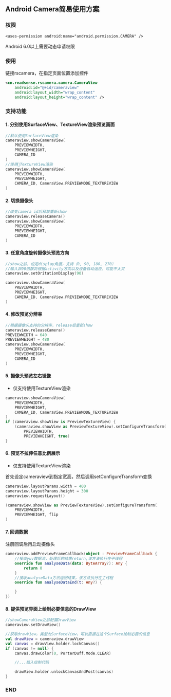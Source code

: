 ## Android Camera简易使用方案
### 权限
```
<uses-permission android:name="android.permission.CAMERA" />
```
Android 6.0以上需要动态申请权限
### 使用
链接rscamera，在指定页面位置添加控件
```xml
<cn.readsense.rscamera.camera.CameraView
    android:id="@+id/cameraview"
    android:layout_width="wrap_content"
    android:layout_height="wrap_content" />
```

### 支持功能
#### 1. 分别使用SurfaceView、TextureView渲染预览画面
```kotlin
//默认使用SurfaceView渲染
cameraview.showCameraView(
    PREVIEWWIDTH,
    PREVIEWHEIGHT,
    CAMERA_ID
)
//使用TextureView渲染
cameraview.showCameraView(
    PREVIEWWIDTH,
    PREVIEWHEIGHT,
    CAMERA_ID, CameraView.PREVIEWMODE_TEXTUREVIEW
)
```
#### 2. 切换摄像头

```kotlin
//改变camera id后释放重新show
cameraview.releaseCamera()
cameraview.showCameraView(
    PREVIEWWIDTH,
    PREVIEWHEIGHT,
    CAMERA_ID
)
```
#### 3. 任意角度旋转摄像头预览方向
```kotlin
//show之前，设定display角度，支持（0, 90, 180, 270）
//输入非90倍数将根据activity方向以及设备自动适应，可能不太灵
cameraview.setOritationDisplay(90)

cameraview.showCameraView(
    PREVIEWWIDTH,
    PREVIEWHEIGHT,
    CAMERA_ID, CameraView.PREVIEWMODE_TEXTUREVIEW
)
```
#### 4. 修改预览分辨率
```kotlin
//根据摄像头支持的分辨率，release后重新show
cameraview.releaseCamera()
PREVIEWWIDTH = 640
PREVIEWHEIGHT = 480
cameraview.showCameraView(
    PREVIEWWIDTH,
    PREVIEWHEIGHT,
    CAMERA_ID
)
```
#### 5. 摄像头预览左右镜像
* 仅支持使用TextureView渲染


```kotlin
cameraview.showCameraView(
    PREVIEWWIDTH,
    PREVIEWHEIGHT,
    CAMERA_ID, CameraView.PREVIEWMODE_TEXTUREVIEW
)
if (cameraview.showView is PreviewTextureView) {
	(cameraview.showView as PreviewTextureView).setConfigureTransform(
	    PREVIEWWIDTH,
	    PREVIEWHEIGHT, true)
}
```
#### 6. 预览不拉伸任意比例展示
* 仅支持使用TextureView渲染


首先设定cameraview到指定宽高，然后调用setConfigureTransform变换

```kotlin
cameraview.layoutParams.width = 400
cameraview.layoutParams.height = 300
cameraview.requestLayout()

(cameraview.showView as PreviewTextureView).setConfigureTransform(
    PREVIEWWIDTH,
    PREVIEWHEIGHT, flip
)
```
#### 7. 回调数据
注册回调后再启动摄像头
```kotlin
cameraview.addPreviewFrameCallback(object : PreviewFrameCallback {
	//接收yuv数据流，处理后的结果return,该方法执行在子线程
    override fun analyseData(data: ByteArray?): Any {
        return 0
    }
	//接收analyseData方法返回结果，该方法执行在主线程
    override fun analyseDataEnd(t: Any?) {

    }
})
```
#### 8. 提供预览界面上绘制必要信息的DrawView
```kotlin
//showCameraView之前配置DrawView
cameraview.setDrawView()

//获取drawView，类型为SurfaceView，可以直接在这个Surface绘制必要的信息
val drawView = cameraview.drawView
val canvas = drawView.holder.lockCanvas()
if (canvas != null) {
    canvas.drawColor(0, PorterDuff.Mode.CLEAR)

    //...插入绘制代码

    drawView.holder.unlockCanvasAndPost(canvas)
}
```

### END

